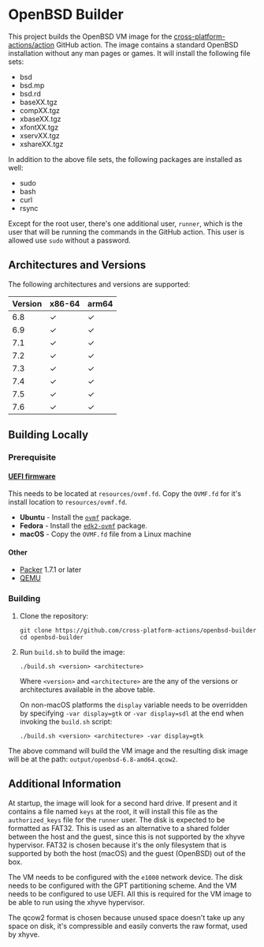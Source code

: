 # OpenBSD Builder

This project builds the OpenBSD VM image for the
[cross-platform-actions/action](https://github.com/cross-platform-actions/action)
GitHub action. The image contains a standard OpenBSD installation without any
 man pages or games. It will install the following file sets:

* bsd
* bsd.mp
* bsd.rd
* baseXX.tgz
* compXX.tgz
* xbaseXX.tgz
* xfontXX.tgz
* xservXX.tgz
* xshareXX.tgz

In addition to the above file sets, the following packages are installed as well:

* sudo
* bash
* curl
* rsync

Except for the root user, there's one additional user, `runner`, which is the
user that will be running the commands in the GitHub action. This user is
allowed use `sudo` without a password.

## Architectures and Versions

The following architectures and versions are supported:

| Version | x86-64 | arm64 |
|---------|--------|-------|
| 6.8     | ✓      | ✓     |
| 6.9     | ✓      | ✓     |
| 7.1     | ✓      | ✓     |
| 7.2     | ✓      | ✓     |
| 7.3     | ✓      | ✓     |
| 7.4     | ✓      | ✓     |
| 7.5     | ✓      | ✓     |
| 7.6     | ✓      | ✓     |

## Building Locally

### Prerequisite

####  [UEFI firmware](https://github.com/tianocore/edk2)

This needs to be located at `resources/ovmf.fd`. Copy the `OVMF.fd` for it's
install location to `resources/ovmf.fd`.

* **Ubuntu** - Install the [`ovmf`](https://packages.ubuntu.com/jammy/ovmf) package.
* **Fedora** - Install the [`edk2-ovmf`](https://fedora.pkgs.org/34/fedora-x86_64/edk2-ovmf-20200801stable-4.fc34.noarch.rpm.html) package.
* **macOS** - Copy the `OVMF.fd` file from a Linux machine

#### Other

* [Packer](https://www.packer.io) 1.7.1 or later
* [QEMU](https://qemu.org)

### Building

1. Clone the repository:

    ```
    git clone https://github.com/cross-platform-actions/openbsd-builder
    cd openbsd-builder
    ```

2. Run `build.sh` to build the image:

    ```
    ./build.sh <version> <architecture>
    ```

    Where `<version>` and `<architecture>` are the any of the versions or
    architectures available in the above table.

    On non-macOS platforms the `display` variable needs to be overridden by
    specifying `-var display=gtk` or `-var display=sdl` at the end when invoking
    the `build.sh` script:

    ```
    ./build.sh <version> <architecture> -var display=gtk
    ```

The above command will build the VM image and the resulting disk image will be
at the path: `output/openbsd-6.8-amd64.qcow2`.

## Additional Information

At startup, the image will look for a second hard drive. If present and it
contains a file named `keys` at the root, it will install this file as the
`authorized_keys` file for the `runner` user. The disk is expected to be
formatted as FAT32. This is used as an alternative to a shared folder between
the host and the guest, since this is not supported by the xhyve hypervisor.
FAT32 is chosen because it's the only filesystem that is supported by both the
host (macOS) and the guest (OpenBSD) out of the box.

The VM needs to be configured with the `e1000` network device. The disk needs to
be configured with the GPT partitioning scheme. And the VM needs to be configured
to use UEFI. All this is required for the VM image to be able to run using the
xhyve hypervisor.

The qcow2 format is chosen because unused space doesn't take up any space on
disk, it's compressible and easily converts the raw format, used by xhyve.
